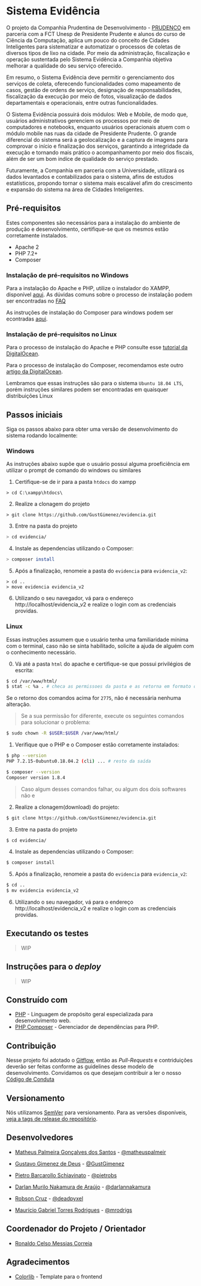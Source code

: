 # Sistema Evidência

O projeto da Companhia Prudentina de Desenvolvimento - [PRUDENCO](http://www.prudenco.com.br/) em parceria com a FCT Unesp de Presidente Prudente e alunos do curso de Ciência da Computação, aplica um pouco do conceito de Cidades Inteligentes para sistematizar e automatizar o processos de coletas de diversos tipos de lixo na cidade. Por meio da administração, fiscalização e operação sustentada pelo Sistema Evidência a Companhia objetiva melhorar a qualidade do seu serviço oferecido.

Em resumo, o Sistema Evidência deve permitir o gerenciamento dos serviços de coleta, oferecendo funcionalidades como mapeamento de casos, gestão de ordens de serviço, designação de responsabilidades, fiscalização da execução por meio de fotos, visualização de dados departamentais e operacionais, entre outras funcionalidades.

O Sistema Evidência possuirá dois módulos: Web e Mobile, de modo que, usuários administrativos gerenciem os processos por meio de computadores e notebooks, enquanto usuários operacionais atuem com o módulo mobile nas ruas da cidade de Presidente Prudente. O grande diferencial do sistema será a geolocalização e a captura de imagens para comprovar o início e finalização dos serviços, garantindo a integridade da execução e tornando mais prático o acompanhamento por meio dos fiscais, além de ser um bom indíce de qualidade do serviço prestado.

Futuramente, a Companhia em parceria com a Universidade, utilizará os dados levantados e contabilizados para o sistema, afins de estudos estatísticos, propondo tornar o sistema mais escalável afim do crescimento e expansão do sistema na área de Cidades Inteligentes.

## Pré-requisitos

Estes componentes são necessários para a instalação do ambiente de produção e desenvolvimento, certifique-se que os mesmos estão corretamente instalados.

- Apache 2
- PHP 7.2+
- Composer

### Instalação de pré-requisitos no Windows

Para a instalação do Apache e PHP, utilize o instalador do XAMPP, disponível [aqui](https://www.apachefriends.org/pt_br/index.html). As dúvidas comuns sobre o processo de instalação podem ser encontradas no [FAQ](https://www.apachefriends.org/faq_windows.html)

As instruções de instalação do Composer para windows podem ser econtradas [aqui](https://getcomposer.org/doc/00-intro.md#installation-windows).

### Instalação de pré-requisitos no Linux

Para o processo de instalação do Apache e PHP consulte esse [tutorial da DigitalOcean](https://www.digitalocean.com/community/tutorials/how-to-install-linux-apache-mysql-php-lamp-stack-ubuntu-18-04#step-1-%E2%80%94-installing-apache-and-updating-the-firewall).

Para o processo de instalação do Composer, recomendamos este outro [artigo da DigitalOcean](https://www.digitalocean.com/community/tutorials/how-to-install-and-use-composer-on-ubuntu-18-04).

Lembramos que essas instruções são para o sistema `Ubuntu 18.04 LTS`, porém instruções similares podem ser encontradas em quaisquer distribuições Linux

## Passos iniciais

Siga os passos abaixo para obter uma versão de desenvolvimento do sistema rodando localmente:

### Windows

As instruções abaixo supõe que o usuário possui alguma proeficiência em utilizar o prompt de comando do windows ou similares

1. Certifique-se de ir para a pasta `htdocs` do xampp
```
> cd C:\xampp\htdocs\
```

2. Realize a clonagem do projeto

```
> git clone https://github.com/GustGimenez/evidencia.git
```

3. Entre na pasta do projeto

```bash
> cd evidencia/
```

4. Instale as dependencias utilizando o Composer:

```bash
> composer install
```

5. Após a finalização, renomeie a pasta do `evidencia` para `evidencia_v2`:

```
> cd ..
> move evidencia evidencia_v2
```

6. Utilizando o seu navegador, vá para o endereço http://localhost/evidencia_v2 e realize o login com as credenciais providas.

### Linux

Essas instruções assumem que o usuário tenha uma familiaridade mínima com o terminal, caso não se sinta habilitado, solicite a ajuda de alguém com o conhecimento necessário.

0. Vá até a pasta `html` do apache e certifique-se que possui privilégios de escrita:

```bash
$ cd /var/www/html/
$ stat -c %a . # checa as permissoes da pasta e as retorna em formato octal
```

Se o retorno dos comandos acima for `2775`, não é necessária nenhuma alteração.

> Se a sua permissão for diferente, execute os seguintes comandos para solucionar o problema:

```bash
$ sudo chown -R $USER:$USER /var/www/html/
```

1. Verifique que o PHP e o Composer estão corretamente instalados:

```bash
$ php --version
PHP 7.2.15-0ubuntu0.18.04.2 (cli) ... # resto da saída

$ composer --version
Composer version 1.8.4
```

> Caso algum desses comandos falhar, ou algum dos dois softwares não e

2. Realize a clonagem(download) do projeto:

```bash
$ git clone https://github.com/GustGimenez/evidencia.git
```

3. Entre na pasta do projeto

```bash
$ cd evidencia/
```

4. Instale as dependencias utilizando o Composer:

```bash
$ composer install
```

5. Após a finalização, renomeie a pasta do `evidencia` para `evidencia_v2`:

```bash
$ cd ..
$ mv evidencia evidencia_v2
```

6. Utilizando o seu navegador, vá para o endereço http://localhost/evidencia_v2 e realize o login com as credenciais providas.

## Executando os testes

> WIP

## Instruções para o _deploy_

> WIP

## Construído com

- [PHP](https://www.php.net/) - Linguagem de propósito geral especializada para desenvolvimento web.
- [PHP Composer](https://getcomposer.org/) - Gerenciador de dependências para PHP.

## Contribuição

Nesse projeto foi adotado o [Gitflow](https://nvie.com/posts/a-successful-git-branching-model/), então as _Pull-Requests_ e contriduições deverão ser feitas conforme as guidelines desse modelo de desenvolvimento. Convidamos os que desejam contribuir a ler o nosso [Código de Conduta](CODE_OF_CONDUCT.md)

## Versionamento

Nós utilizamos [SemVer](https://semver.org/lang/pt-BR/) para versionamento. Para as versões disponíveis, [veja a tags de release do repositório](https://github.com/GustGimenez/evidencia/tags).

## Desenvolvedores

- [Matheus Palmeira Gonçalves dos Santos](https://www.linkedin.com/in/matheuspalmeir/) - [@matheuspalmeir](https://github.com/matheuspalmeir)

- [Gustavo Gimenez de Deus](https://www.linkedin.com/in/gustavo-gimenez-662424163/) - [@GustGimenez](https://github.com/GustGimenez)

- [Pietro Barcarollo Schiavinato](https://www.linkedin.com/in/pietro-barcarollo-schiavinato-b52b3b136/) - [@pietrobs](https://github.com/pietrobs)

- [Darlan Murilo Nakamura de Araújo](https://www.facebook.com/darlannakamura) - [@darlannakamura](https://github.com/deadpyxel)

- [Robson Cruz](https://www.linkedin.com/in/robson-cruz-922931157/) - [@deadpyxel](https://github.com/deadpyxel)

- [Maurício Gabriel Torres Rodrigues](https://www.linkedin.com/in/maur%C3%ADcio-rodrigues-6b5196170/) - [@mrodrigs](https://github.com/mrodrigs)

## Coordenador do Projeto / Orientador

- [Ronaldo Celso Messias Correia](http://lattes.cnpq.br/2420360066008780)

## Agradecimentos

- [Colorlib](https://colorlib.com/) - Template para o frontend
